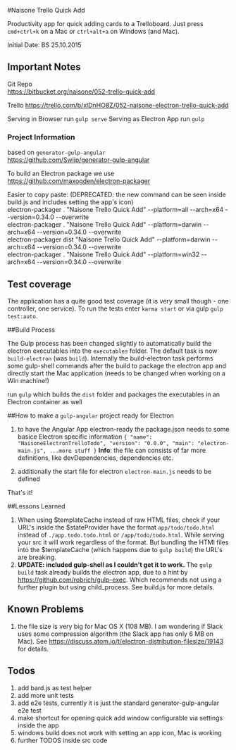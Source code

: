 #Naisone Trello Quick Add

Productivity app for quick adding cards to a Trelloboard. 
Just press  `cmd+ctrl+k` on a Mac or `ctrl+alt+a` on Windows (and Mac).

Initial Date: BS 25.10.2015

## Important Notes
Git Repo   
https://bitbucket.org/naisone/052-trello-quick-add

Trello
https://trello.com/b/xlDnHO8Z/052-naisone-electron-trello-quick-add

Serving in Browser run `gulp serve`
Serving as Electron App run `gulp`

### Project Information

based on `generator-gulp-angular`  
https://github.com/Swiip/generator-gulp-angular

To build an Electron package we use https://github.com/maxogden/electron-packager  
   
Easier to copy paste: (DEPRECATED: the new command can be seen inside build.js and includes setting the app's icon)  
 electron-packager . "Naisone Trello Quick Add" --platform=all --arch=x64 --version=0.34.0 --overwrite  
 electron-packager . "Naisone Trello Quick Add" --platform=darwin --arch=x64 --version=0.34.0 --overwrite  
 electron-packager dist "Naisone Trello Quick Add" --platform=darwin --arch=x64 --version=0.34.0 --overwrite  
 electron-packager . "Naisone Trello Quick Add" --platform=win32 --arch=x64 --version=0.34.0 --overwrite  

## Test coverage
The application has a quite good test coverage (it is very small though - one controller, one service). To run the tests enter `karma start` or via gulp `gulp test:auto`.

##Build Process

The Gulp process has been changed slightly to automatically build the electron executables into the `executables` folder. The default task is now `build-electron` 
 (was `build`). Internally the build-electron task performs some gulp-shell commands after the build to package the electron app and directly start the Mac application (needs to be changed when working on a Win machine!) 

run `gulp` which builds the `dist` folder and packages the executables in an Electron container as well

##How to make a `gulp-angular` project ready for Electron
1. to have the Angular App electron-ready the package.json needs to some basice Electron specific information 
  `{
    "name": "NaisoneElectronTrelloTodo",
    "version": "0.0.0",
    "main": "electron-main.js",
    ...more stuff
  }`
  **Info**: the file can consists of far more definitions, like devDependencies, dependencies etc.
  
2. additionally the start file for electron `electron-main.js` needs to be defined  

That's it!

##Lessons Learned
1. When using $templateCache instead of raw HTML files, check if your URL's inside the $stateProvider have the format `app/todo/todo.html` instead of `./app.todo.todo.html` or `/app/todo/todo.html`. While serving your src it will work regardless of the format. But bundling the HTMl files into the $templateCache (which happens due to `gulp build`) the URL's are breaking.
2. **UPDATE: included gulp-shell as I couldn't get it to work.** The `gulp build` task already builds the electron app, due to a hint by https://github.com/robrich/gulp-exec. Which recommends not using a further plugin but using child_process. See build.js for more details. 

## Known Problems
1. the file size is very big for Mac OS X (108 MB). I am wondering if Slack uses some compression algorithm (the Slack app has only 6 MB on Mac). See https://discuss.atom.io/t/electron-distribution-filesize/19143 for details.

## Todos
1. add bard.js as test helper
2. add more unit tests
3. add e2e tests, currently it is just the standard generator-gulp-angular e2e test
4. make shortcut for opening quick add window configurable via settings inside the app
5. windows build does not work with setting an app icon, Mac is working
6. further TODOS inside src code

